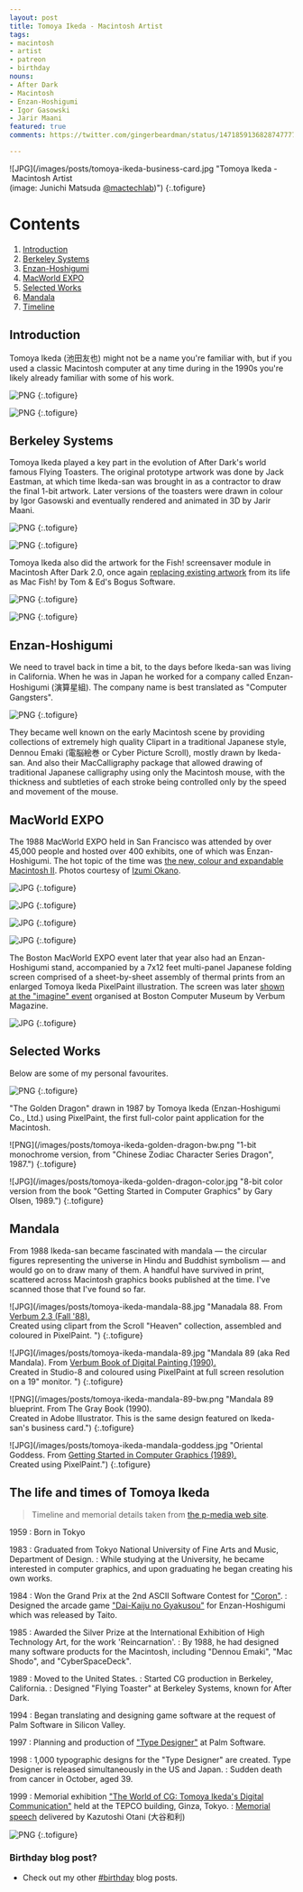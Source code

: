 ```yaml
---
layout: post
title: Tomoya Ikeda - Macintosh Artist
tags:
- macintosh
- artist
- patreon
- birthday
nouns:
- After Dark
- Macintosh
- Enzan-Hoshigumi
- Igor Gasowski
- Jarir Maani
featured: true
comments: https://twitter.com/gingerbeardman/status/1471859136828747777

---
```

![JPG](/images/posts/tomoya-ikeda-business-card.jpg "Tomoya Ikeda - Macintosh Artist<br>(image:
Junichi Matsuda <a href="https://twitter.com/mactechlab">@mactechlab</a>)")
{:.tofigure}

# Contents
1. [Introduction](#introduction)
1. [Berkeley Systems](#berkeley-systems)
1. [Enzan-Hoshigumi](#enzan-hoshigumi)
1. [MacWorld EXPO](#macworld-expo)
1. [Selected Works](#selected-works)
1. [Mandala](#mandala)
1. [Timeline](#the-life-and-times-of-tomoya-ikeda)

## Introduction

Tomoya Ikeda (池田友也) might not be a name you're familiar with, but if you used a classic Macintosh computer at any time during in the 1990s you're likely already familiar with some of his work.

![PNG](/images/posts/tomoya-ikeda-after-dark-flying-toasters-bw.png "After Dark 2.0: Flying Toasters")
{:.tofigure}

![PNG](/images/posts/tomoya-ikeda-after-dark-flying-toasters-about.png "Flying Toasters: artwork by Tomoya Ikeda")
{:.tofigure}

## Berkeley Systems

Tomoya Ikeda played a key part in the evolution of After Dark's world famous Flying Toasters. The original prototype artwork was done by Jack Eastman, at which time Ikeda-san was brought in as a contractor to draw the final 1-bit artwork. Later versions of the toasters were drawn in colour by Igor Gasowski and eventually rendered and animated in 3D by Jarir Maani.

![PNG](/images/posts/tomoya-ikeda-after-dark-flying-toasters-proto.png "Flying Toasters: prototype artwork by Jack Eastman")
{:.tofigure}

![PNG](/images/posts/tomoya-ikeda-after-dark-flying-toasters-color.png "Flying Toasters: color artwork by Igor Gasowski")
{:.tofigure}

Tomoya Ikeda also did the artwork for the Fish! screensaver module in Macintosh After Dark 2.0, once again [replacing existing artwork](https://archive.org/details/artofdarkness00fent/page/21/mode/2up) from its life as Mac Fish! by Tom & Ed's Bogus Software.

![PNG](/images/posts/tomoya-ikeda-after-dark-fish.png "After Dark 2.0: Fish!")
{:.tofigure}

![PNG](/images/posts/tomoya-ikeda-after-dark-fish-about.png "Fish Art by Tomoya Ikeda")
{:.tofigure}

## Enzan-Hoshigumi

We need to travel back in time a bit, to the days before Ikeda-san was living in California. When he was in Japan he worked for a company called Enzan-Hoshigumi (演算星組). The company name is best translated as "Computer Gangsters".

![PNG](/images/posts/tomoya-ikeda-eh-logo.png " ")
{:.tofigure}

They became well known on the early Macintosh scene by providing collections of extremely high quality Clipart in a traditional Japanese style, Dennou Emaki (電脳絵巻 or Cyber Picture Scroll), mostly drawn by Ikeda-san. And also their MacCalligraphy package that allowed drawing of traditional Japanese calligraphy using only the Macintosh mouse, with the thickness and subtleties of each stroke being controlled only by the speed and movement of the mouse.

## MacWorld EXPO

The 1988 MacWorld EXPO held in San Francisco was attended by over 45,000 people and hosted over 400 exhibits, one of which was Enzan-Hoshigumi. The hot topic of the time was [the new, colour and expandable Macintosh II](http://www.cornica.org/mac-reports/macworld-expo-1988/). Photos courtesy of [Izumi Okano](https://twitter.com/haeckel).

![JPG](/images/posts/tomoya-ikeda-eh-ikeda-prep.jpg "Tomoya Ikeda preparing for the show in a San Francisco hotel room")
{:.tofigure}

![JPG](/images/posts/tomoya-ikeda-eh-stand-prep.jpg "Hirofumi Inoue (left), Izumi Okano (centre) and Ikeda-san (right, facing away) setting up")
{:.tofigure}

![JPG](/images/posts/tomoya-ikeda-eh-stand-empty.jpg "The Enzan-Hoshigumi range of Macintosh software")
{:.tofigure}

![JPG](/images/posts/tomoya-ikeda-eh-ikeda-gosney.jpg "Ikeda-san interviewed by Michael Gosney (Verbum Magazine) at Moscone Center")
{:.tofigure}

The Boston MacWorld EXPO event later that year also had an Enzan-Hoshigumi stand, accompanied by a 7x12 feet multi-panel Japanese folding screen comprised of a sheet-by-sheet assembly of thermal prints from an enlarged Tomoya Ikeda PixelPaint illustration. The screen was later [shown at the "imagine" event](https://archive.org/details/verbum203unse/page/2/mode/2up) organised at Boston Computer Museum by Verbum Magazine.

![JPG](/images/posts/tomoya-ikeda-folding-screen.jpg " ")
{:.tofigure}

## Selected Works

Below are some of my personal favourites.

![PNG](/images/posts/tomoya-ikeda-hyperlib.jpg "Graphic for a feature article on サイバースペースデッキ in HyperLib issue 1, Jan/Feb 1989.")
{:.tofigure}

"The Golden Dragon" drawn in 1987 by Tomoya Ikeda (Enzan-Hoshigumi Co., Ltd.) using PixelPaint, the first full-color paint application for the Macintosh.

![PNG](/images/posts/tomoya-ikeda-golden-dragon-bw.png "1-bit monochrome version, from "Chinese Zodiac Character Series Dragon", 1987.")
{:.tofigure}

![JPG](/images/posts/tomoya-ikeda-golden-dragon-color.jpg "8-bit color version from the book "Getting Started in Computer Graphics" by Gary Olsen, 1989.")
{:.tofigure}

## Mandala

From 1988 Ikeda-san became fascinated with mandala — the circular figures representing the universe in Hindu and Buddhist symbolism — and would go on to draw many of them. A handful have survived in print, scattered across Macintosh graphics books published at the time. I've scanned those that I've found so far.

![JPG](/images/posts/tomoya-ikeda-mandala-88.jpg "Manadala 88. From <a href="https://archive.org/details/verbum203unse/page/8/mode/2up">Verbum 2.3 (Fall '88).</a><br>Created using clipart from the Scroll "Heaven" collection, assembled and coloured in PixelPaint. ")
{:.tofigure}

![JPG](/images/posts/tomoya-ikeda-mandala-89.jpg "Mandala 89 (aka Red Mandala). From <a href="https://archive.org/details/verbumbookofdigi0000gosn">Verbum Book of Digital Painting (1990).</a><br>Created in Studio-8 and coloured using PixelPaint at full screen resolution on a 19" monitor. ")
{:.tofigure}

![PNG](/images/posts/tomoya-ikeda-mandala-89-bw.png "Mandala 89 blueprint. From <a hef="https://archive.org/details/graybookdesignin00gosn">The Gray Book (1990).</a><br>Created in Adobe Illustrator. This is the same design featured on Ikeda-san's business card.")
{:.tofigure}

![JPG](/images/posts/tomoya-ikeda-mandala-goddess.jpg "Oriental Goddess. From <a href="https://archive.org/details/gettingstartedin00olse_2">Getting Started in Computer Graphics (1989).</a><br>Created using PixelPaint.")
{:.tofigure}

## The life and times of Tomoya Ikeda

> Timeline and memorial details taken from [the p-media web site](http://p-media.jp/TomoyaIkeda/profile/index.html).

1959
: Born in Tokyo

1983
: Graduated from Tokyo National University of Fine Arts and Music, Department of Design.
: While studying at the University, he became interested in computer graphics, and upon graduating he began creating his own works.

1984
: Won the Grand Prix at the 2nd ASCII Software Contest for ["Coron"](https://ameblo.jp/koorogiyousyoku/entry-11983851960.html).
: Designed the arcade game ["Dai-Kaiju no Gyakusou"](https://en.wikipedia.org/wiki/Daikaijū_no_Gyakushū) for Enzan-Hoshigumi which was released by Taito.

1985
: Awarded the Silver Prize at the International Exhibition of High Technology Art, for the work 'Reincarnation'.
: By 1988, he had designed many software products for the Macintosh, including "Dennou Emaki", "Mac Shodo", and "CyberSpaceDeck".

1989
: Moved to the United States.
: Started CG production in Berkeley, California.
: Designed "Flying Toaster" at Berkeley Systems, known for After Dark.

1994
: Began translating and designing game software at the request of Palm Software in Silicon Valley.

1997
: Planning and production of ["Type Designer"](https://appletechlab.jp/blog-entry-283.html) at Palm Software.

1998
: 1,000 typographic designs for the "Type Designer" are created.
Type Designer is released simultaneously in the US and Japan.
: Sudden death from cancer in October, aged 39.

1999
: Memorial exhibition ["The World of CG: Tomoya Ikeda's Digital Communication"](http://p-media.jp/TomoyaIkeda/index1.html) held at the TEPCO building, Ginza, Tokyo.
: [Memorial speech](http://p-media.jp/TomoyaIkeda/ohtani.html) delivered by Kazutoshi Otani (大谷和利)

![PNG](/images/posts/tomoya-ikeda-profile.jpg "Tomoya Ikeda (1959-1998)")
{:.tofigure}

### Birthday blog post?

- Check out my other [#birthday](/tag/birthday/) blog posts.